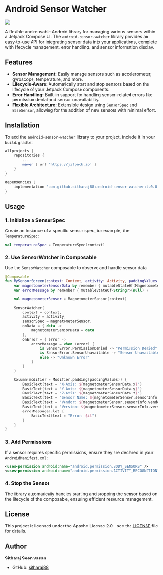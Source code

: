 
# Android Sensor Watcher

[![](https://jitpack.io/v/sitharaj88/android-sensor-watcher.svg)](https://jitpack.io/#sitharaj88/android-sensor-watcher)

A flexible and reusable Android library for managing various sensors within a Jetpack Compose UI. The `android-sensor-watcher` library provides an easy-to-use API for integrating sensor data into your applications, complete with lifecycle management, error handling, and sensor information display.

## Features

- **Sensor Management:** Easily manage sensors such as accelerometer, gyroscope, temperature, and more.
- **Lifecycle-Aware:** Automatically start and stop sensors based on the lifecycle of your Jetpack Compose components.
- **Error Handling:** Built-in support for handling sensor-related errors like permission denial and sensor unavailability.
- **Flexible Architecture:** Extensible design using `SensorSpec` and `BaseSensor`, allowing for the addition of new sensors with minimal effort.

## Installation

To add the `android-sensor-watcher` library to your project, include it in your `build.gradle`:

```gradle
allprojects {
    repositories {
        ...
        maven { url 'https://jitpack.io' }
    }
}
```

```gradle
dependencies {
    implementation 'com.github.sitharaj88:android-sensor-watcher:1.0.0'
}
```

## Usage

### 1. Initialize a SensorSpec

Create an instance of a specific sensor spec, for example, the `TemperatureSpec`:

```kotlin
val temperatureSpec = TemperatureSpec(context)
```

### 2. Use SensorWatcher in Composable

Use the `SensorWatcher` composable to observe and handle sensor data:

```kotlin
@Composable
fun MySensorScreen(context: Context, activity: Activity, paddingValues: PaddingValues) {
    var magnetometerSensorData by remember { mutableStateOf(Magnetometer(0f, y = 0f, z = 0f)) }
    var errorMessage by remember { mutableStateOf<String?>(null) }

    val magnetometerSensor = MagnetometerSensor(context)

    SensorWatcher(
        context = context,
        activity = activity,
        sensorSpec = magnetometerSensor,
        onData = { data ->
            magnetometerSensorData = data
        },
        onError = { error ->
            errorMessage = when (error) {
                is SensorError.PermissionDenied -> "Permission Denied"
                is SensorError.SensorUnavailable -> "Sensor Unavailable"
                else -> "Unknown Error"
            }
        }
    )

    Column(modifier = Modifier.padding(paddingValues)) {
        BasicText(text = "X-Axis: ${magnetometerSensorData.x}")
        BasicText(text = "Y-Axis: ${magnetometerSensorData.y}")
        BasicText(text = "Z-Axis: ${magnetometerSensorData.z}")
        BasicText(text = "Sensor Name: ${magnetometerSensor.sensorInfo.name}")
        BasicText(text = "Vendor: ${magnetometerSensor.sensorInfo.vendor}")
        BasicText(text = "Version: ${magnetometerSensor.sensorInfo.version}")
        errorMessage?.let {
            BasicText(text = "Error: $it")
        }
    }
}
```

### 3. Add Permissions

If a sensor requires specific permissions, ensure they are declared in your `AndroidManifest.xml`:

```xml
<uses-permission android:name="android.permission.BODY_SENSORS" />
<uses-permission android:name="android.permission.ACTIVITY_RECOGNITION" />
```

### 4. Stop the Sensor

The library automatically handles starting and stopping the sensor based on the lifecycle of the composable, ensuring efficient resource management.

## License

This project is licensed under the Apache License 2.0 - see the [LICENSE](LICENSE) file for details.

## Author

**Sitharaj Seenivasan**

- GitHub: [sitharaj88](https://github.com/sitharaj88)
